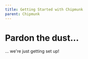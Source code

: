 ```yaml
---
title: Getting Started with Chipmunk
parent: Chipmunk
---
```

# Pardon the dust...
... we're just getting set up!